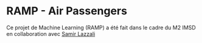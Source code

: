# RAMP - Air Passengers


Ce projet de Machine Learning (RAMP) a été fait dans le cadre du M2 IMSD en collaboration avec [Samir Lazzali](https://github.com/samirLazzali)
